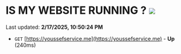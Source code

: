 # IS MY WEBSITE RUNNING ? [![](https://img.shields.io/static/v1?label=Sponsor&message=%E2%9D%A4&logo=GitHub&color=%23fe8e86)](https://github.com/sponsors/Youssef-Lehmam)

Last updated: **2/17/2025, 10:50:24 PM**

- `GET` [https://youssefservice.me](https://youssefservice.me) - **Up** (240ms)
